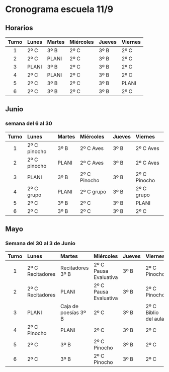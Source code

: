 # Cronograma escuela 11/9
<!-- toc -->

## Horarios

|Turno|Lunes|Martes|Miércoles|Jueves |Viernes  |
|:--:|:-----|:-----|:--------|:------|:--------|
|1   |2º C  |3º B  |2º C     |3º B   |2º C     |
|2   |2º C  |PLANI |2º C     |3º B   |2º C     |
|3   |PLANI |3º B  |2º C     |3º B   |2º C     |
|4   |2º C  |PLANI |2º C     |3º B   |2º C     |
|5   |2º C  |3º B  |2º C     |3º B   |PLANI    |
|6   |2º C  |3º B  |2º C     |3º B   |2º C     |


## Junio

### semana del 6 al 30

|Turno|Lunes|Martes|Miércoles|Jueves |Viernes  |
|:--:|:-----|:-----|:--------|:------|:--------|
|1   |2º C pinocho  |3º B  |2º C Aves     |3º B   |2º C Aves    |
|2   |2º C pinocho |PLANI |2º C  Aves   |3º B   |2º C Aves    |
|3   |PLANI |3º B  |2º C Pinocho    |3º B   |2º C Pinocho    |
|4   |2º C grupo  |PLANI |2º C grupo    |3º B   |2º C grupo    |
|5   |2º C  |3º B  |2º C     |3º B   |PLANI    |
|6   |2º C  |3º B  |2º C     |3º B   |2º C     |


## Mayo



### Semana del 30 al 3 de Junio

|Turno|Lunes|Martes|Miércoles|Jueves |Viernes  |
|:--:|:-----|:-----|:--------|:------|:--------|
|1   |2º C Recitadores  |Recitadores 3º B  |2º C Pausa Evaluativa    |3º B   |2º C Pinocho    |
|2   |2º C Recitadores  |PLANI |2º C Pausa Evaluativa    |3º B   |2º C Pinocho    |
|3   |PLANI | Caja de poesías 3º B  |2º C     |3º B   |2º C Biblio del aula    |
|4   |2º C Pinocho  |PLANI |2º C     |3º B   |2º C     |
|5   |2º C  |3º B  |2º C Pinocho    |3º B   |2º C     |
|6   |2º C  |3º B  |2º C Pinocho    |3º B   |2º C     |
